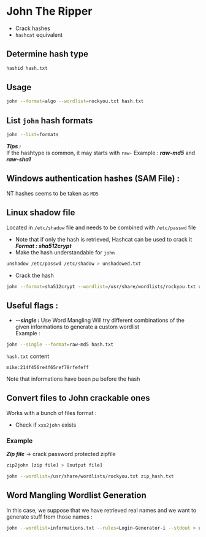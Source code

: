 # John The Ripper			

- Crack hashes
- `hashcat` equivalent

## Determine hash type

```bash
hashid hash.txt
```

## Usage
```bash
john --format=algo --wordlist=rockyou.txt hash.txt
```


## List `john` hash formats
```bash
john --list=formats
```

***Tips :***  
If the hashtype is common, it may starts with `raw-`
Example : ***raw-md5*** and ***raw-sha1***

## Windows authentication hashes (SAM File) :
NT hashes seems to be taken as `MD5`

## Linux shadow file
Located in `/etc/shadow` file and needs to be combined with `/etc/passwd` file  
- Note that if only the hash is retrieved, Hashcat can be used to crack it
***Format : sha512crypt***   
- Make the hash understandable for `john`
```bash
unshadow /etc/passwd /etc/shadow > unshadowed.txt
```
- Crack the hash
```bash
john --format=sha512crypt --wordlist=/usr/share/wordlists/rockyou.txt unshadowed.txt
```

## Useful flags :
- ***--single :*** Use Word Mangling
Will try different combinations of the given informations to generate a custom wordlist  
Example :  
```bash
john --single --format=raw-md5 hash.txt
```

`hash.txt` content
```
mike:214f456re4f65ref78rfefeff
```
Note that informations have been pu before the hash

## Convert files to John crackable ones
Works with a bunch of files format : 
- Check if `xxx2john` exists
### Example
***Zip file*** -> crack password protected zipfile
```bash
zip2john [zip file] > [output file]
```

```bash
john --wordlist=/usr/share/wordlists/rockyou.txt zip_hash.txt
```


## Word Mangling Wordlist Generation

In this case, we suppose that we have retrieved real names and we want to generate stuff from those names : 
```bash
john --wordlist=informations.txt --rules=Login-Generator-i --stdout > usernames.txt
```
